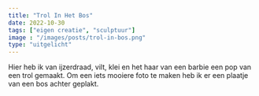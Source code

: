 ```yaml
---
title: "Trol In Het Bos"
date: 2022-10-30
tags: ["eigen creatie", "sculptuur"]
image : "/images/posts/trol-in-bos.png"
type: "uitgelicht"
---
```


Hier heb ik van ijzerdraad, vilt, klei en het haar van een barbie een pop van een trol gemaakt. Om een iets mooiere foto te maken heb ik er een plaatje van een bos achter geplakt. 